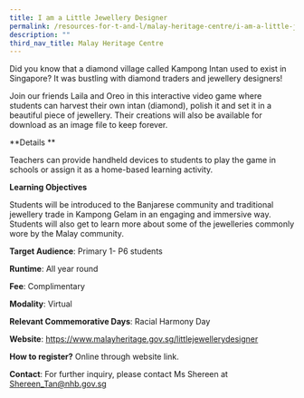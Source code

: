 ```yaml
---
title: I am a Little Jewellery Designer
permalink: /resources-for-t-and-l/malay-heritage-centre/i-am-a-little-jewellery-designer/
description: ""
third_nav_title: Malay Heritage Centre
---
```

Did you know that a diamond village called Kampong Intan used to exist in Singapore? It was bustling with diamond traders and jewellery designers!

Join our friends Laila and Oreo in this interactive video game where students can harvest their own intan (diamond), polish it and set it in a beautiful piece of jewellery. Their creations will also be available for download as an image file to keep forever.

**Details	**		

Teachers can provide handheld devices to students to play the game in schools or assign it as a home-based learning activity.			

**Learning Objectives**			
			
Students will be introduced to the Banjarese community and traditional jewellery trade in Kampong Gelam in an engaging and immersive way. Students will also get to learn more about some of the jewelleries commonly wore by the Malay community.

**Target Audience**: Primary 1- P6 students

**Runtime**: All year round			

**Fee**: Complimentary		

**Modality**:	Virtual	
					
**Relevant Commemorative Days**: Racial Harmony Day 			

**Website**: https://www.malayheritage.gov.sg/littlejewellerydesigner

**How to register?** Online through website link.
			
**Contact**: For further inquiry, please contact Ms Shereen at Shereen_Tan@nhb.gov.sg 			
